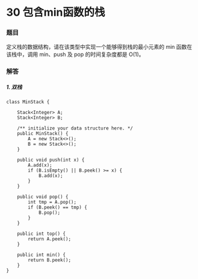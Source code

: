  # 30  包含min函数的栈

### 题目

定义栈的数据结构，请在该类型中实现一个能够得到栈的最小元素的 min 函数在该栈中，调用 min、push 及 pop 的时间复杂度都是 O(1)。

### 解答


##### 1. 双栈
```
class MinStack {

    Stack<Integer> A;
    Stack<Integer> B;

    /** initialize your data structure here. */
    public MinStack() {
        A = new Stack<>();
        B = new Stack<>();
    }
    
    public void push(int x) {
        A.add(x);
        if (B.isEmpty() || B.peek() >= x) {
            B.add(x);
        }
    }
    
    public void pop() {
        int tmp = A.pop();
        if (B.peek() == tmp) {
            B.pop();
        }
    }
    
    public int top() {
        return A.peek();
    }
    
    public int min() {
        return B.peek();
    }
}
```